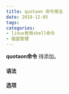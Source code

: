 ```yaml
---
title: quotaon 命令用法
date: 2018-12-05
tags:
categories: 
- linux常用shell命令
- 磁盘管理
---
```

**quotaon命令** 待添加。
<!-- more --> 
#### **语法**


#### **选项**
